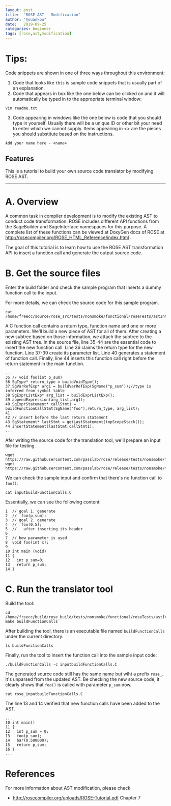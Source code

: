 ```yaml
---
layout: post
title:  "ROSE AST - Modification"
author: "@ouankou"
date:   2019-09-25
categories: beginner
tags: [rose,ast,modification]
---
```


# Tips:

Code snippets are shown in one of three ways throughout this environment:

1. Code that looks like `this` is sample code snippets that is usually part of an explanation.
2. Code that appears in box like the one below can be clicked on and it will automatically be typed in to the appropriate terminal window:
```.term1
vim readme.txt
```

3. Code appearing in windows like the one below is code that you should type in yourself. Usually there will be a unique ID or other bit your need to enter which we cannot supply. Items appearing in <> are the pieces you should substitute based on the instructions.
```
Add your name here - <name>
```

## Features
This is a tutorial to build your own source code translator by modifying ROSE AST.

---

# A. Overview
A common task in compiler development is to modify the existing AST to conduct code transformation. ROSE includes different API functions from the SageBuilder and SageInterface namespaces for this purpose. A complete list of these functions can be viewed at DoxyGen docs of ROSE at http://rosecompiler.org/ROSE_HTML_Reference/index.html .

The goal of this tutorial is to learn how to use the ROSE AST transformation API to insert a function call and generate the output source code. 

# B. Get the source files 

Enter the build folder and check the sample program that inserts a dummy function call to the input.

For more details, we can check the source code for this sample program.

```.term1
cat /home/freecc/source/rose_src/tests/nonsmoke/functional/roseTests/astInterfaceTests/buildFunctionCalls.C
```

A C function call contains a return type, function name and one or more parameters. We'll build a new piece of AST for all of them. After creating a new subtree based on those information, we attach the subtree to the existing AST tree.
In the source file, line 35-44 are the essential code to insert the new function call. Line 36 claims the return type for the new function. Line 37-39 create its parameter list. Line 40 generates a statement of function call. Finally, line 44 inserts this function call right before the return statement in the main function.

```
...
35 // void foo(int p_sum)
36 SgType* return_type = buildVoidType();
37 SgVarRefExp* arg1 = buildVarRefExp(SgName("p_sum"));//type is inferred from symbol table
38 SgExprListExp* arg_list = buildExprListExp();
39 appendExpression(arg_list,arg1);
40 SgExprStatement* callStmt1 = buildFunctionCallStmt(SgName("foo"),return_type, arg_list);
41
42 // insert before the last return statement
43 SgStatement* lastStmt = getLastStatement(topScopeStack());
44 insertStatement(lastStmt,callStmt1);
...
```

Afer writing the source code for the translation tool, we'll prepare an input file for testing.
     
```.term1
wget https://raw.githubusercontent.com/passlab/rose/release/tests/nonsmoke/functional/roseTests/astInterfaceTests/inputbuildFunctionCalls.C
wget https://raw.githubusercontent.com/passlab/rose/release/tests/nonsmoke/functional/roseTests/astInterfaceTests/inputbuildFunctionCalls.h
```
We can check the sample input and confirm that there's no function call to ```foo()```.

```.term1
cat inputbuildFunctionCalls.C
```
Essentially, we can see the following content:

```
1  // goal 1. generate
2  //  foo(p_sum);
3  // goal 2. generate
4  //  foo(0.5);
5  //   after inserting its header
6 
7  // how parameter is used
8  void foo(int x);
9
10 int main (void)
11 {
12   int p_sum=0;
13   return p_sum;
14 }
```

# C. Run the translator tool

Build the tool: 
```.term1
cd /home/freecc/build/rose_build/tests/nonsmoke/functional/roseTests/astInterfaceTests/
make buildFunctionCalls
```

After building the tool, there is an executable file named ```buildFunctionCalls``` under the current directory:
```.term1
ls buildFunctionCalls
```

Finally, run the tool to insert the function call into the sample input code:

```.term1
./buildFunctionCalls -c inputbuildFunctionCalls.C
```
The generated source code still has the same name but wiht a prefix ```rose_```. It's unparsed from the updated AST.
Be checking the new source code, it clearly shows that ```foo()``` is called with parameter ```p_sum``` now.

```.term1
cat rose_inputbuildFunctionCalls.C
```

The line 13 and 14 verified that new function calls have been added to the AST.

```
...
10 int main()
11 {
12   int p_sum = 0;
13   foo(p_sum);
14   bar(0.500000);
15   return p_sum;
16 }
...
```


# References

For more information about AST modification, please check
* http://rosecompiler.org/uploads/ROSE-Tutorial.pdf Chapter 7
